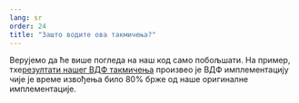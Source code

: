 ```yaml
---
lang: sr
order: 24
title: "Зашто водите ова такмичења?"
---
```


Верујемо да ће више погледа на наш код само побољшати. На пример, тхе[резултати нашег ВДФ такмичења](https://www.beet.net/2019/01/17/beet-vdf-competition-round-1-results-and-announcements.en.html) произвео је ВДФ имплементацију чије је време извођења било 80% брже од наше оригиналне имплементације.
